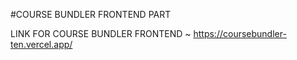 #COURSE BUNDLER FRONTEND PART


 LINK FOR COURSE BUNDLER FRONTEND ~  https://coursebundler-ten.vercel.app/
